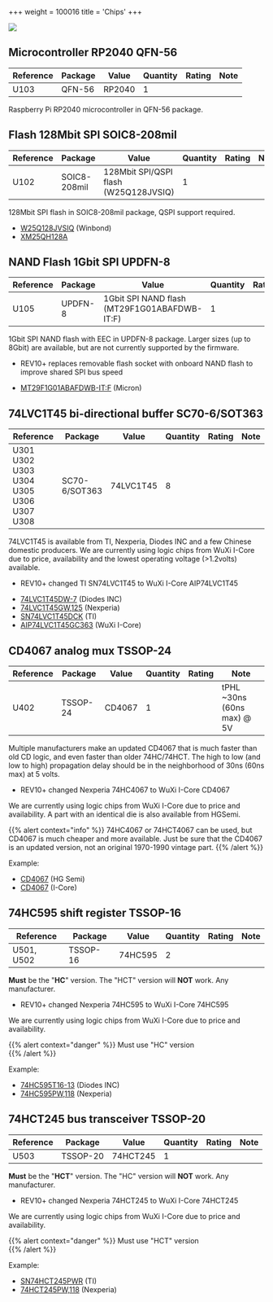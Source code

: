 +++
weight = 100016
title = 'Chips'
+++

![](/images/docs/hw/bp5rev10/components/chips2.jpg)

## Microcontroller RP2040 QFN-56

|**Reference**|**Package**|**Value**|**Quantity**|**Rating**|**Note**|
|-|-|-|-|-|-|
|U103|QFN-56|RP2040 | 1  ||

Raspberry Pi RP2040 microcontroller in QFN-56 package.

## Flash 128Mbit SPI SOIC8-208mil

|**Reference**|**Package**|**Value**|**Quantity**|**Rating**|**Note**|
|-|-|-|-|-|-|
|U102  |SOIC8-208mil|128Mbit SPI/QSPI flash (W25Q128JVSIQ)  |1  ||

128Mbit SPI flash in SOIC8-208mil package, QSPI support required.

*   [W25Q128JVSIQ](https://item.szlcsc.com/98729.html) (Winbond)
*   [XM25QH128A](https://item.szlcsc.com/308377.html)

## NAND Flash 1Gbit SPI UPDFN-8

|**Reference**|**Package**|**Value**|**Quantity**|**Rating**|**Note**|
|-|-|-|-|-|-|
|U105 | UPDFN-8 | 1Gbit SPI NAND flash (MT29F1G01ABAFDWB-IT:F)  |1  ||

1Gbit SPI NAND flash with EEC in UPDFN-8 package. Larger sizes (up to 8Gbit) are available, but are not currently supported by the firmware.

- REV10+ replaces removable flash socket with onboard NAND flash to improve shared SPI bus speed

* [MT29F1G01ABAFDWB-IT:F](https://item.szlcsc.com/3176239.html) (Micron)

## 74LVC1T45 bi-directional buffer SC70-6/SOT363

|**Reference**|**Package**|**Value**|**Quantity**|**Rating**|**Note**|
|-|-|-|-|-|-|
|U301 U302 U303 U304 U305 U306 U307 U308|SC70-6/SOT363|74LVC1T45  |8  ||

74LVC1T45 is available from TI, Nexperia, Diodes INC and a few Chinese domestic producers. We are currently using logic chips from WuXi I-Core due to price, availability and the lowest operating voltage (>1.2volts) available.

- REV10+ changed TI SN74LVC1T45 to WuXi I-Core AIP74LVC1T45

*   [74LVC1T45DW-7](https://item.szlcsc.com/180239.html) (Diodes INC)
*   [74LVC1T45GW,125](https://item.szlcsc.com/485235.html) (Nexperia)
*   [SN74LVC1T45DCK](https://item.szlcsc.com/9911.html) (TI) 
*   [AIP74LVC1T45GC363](https://item.szlcsc.com/5810901.html) (WuXi I-Core) 

## CD4067 analog mux TSSOP-24

|**Reference**|**Package**|**Value**|**Quantity**|**Rating**|**Note**|
|-|-|-|-|-|-|
|U402|TSSOP-24|CD4067 |1  ||tPHL ~30ns (60ns max) @ 5V |

Multiple manufacturers make an updated CD4067 that is much faster than old CD logic, and even faster than older 74HC/74HCT. The high to low (and low to high) propagation delay should be in the neighborhood of 30ns (60ns max) at 5 volts.

- REV10+ changed Nexperia 74HC4067 to WuXi I-Core CD4067

We are currently using logic chips from WuXi I-Core due to price and availability. A part with an identical die is also available from HGSemi.

{{% alert context="info" %}}
74HC4067 or 74HCT4067 can be used, but CD4067 is much cheaper and more available. Just be sure that the CD4067 is an updated version, not an original 1970-1990 vintage part.
{{% /alert %}}

Example:

*   [CD4067](https://item.szlcsc.com/8436782.html) (HG Semi)
*   [CD4067](https://item.szlcsc.com/8414592.html) (I-Core)

## 74HC595 shift register TSSOP-16

|**Reference**|**Package**|**Value**|**Quantity**|**Rating**|**Note**|
|-|-|-|-|-|-|
|U501, U502|TSSOP-16|74HC595  |2  ||

**Must** be the "**HC**" version. The "HCT" version will **NOT** work. Any manufacturer.

- REV10+ changed Nexperia 74HC595 to WuXi I-Core 74HC595

We are currently using logic chips from WuXi I-Core due to price and availability.

{{% alert context="danger" %}}
Must use "HC" version  
{{% /alert %}}

Example:

*   [74HC595T16-13](https://item.szlcsc.com/159448.html) (Diodes INC)
*   [74HC595PW,118](https://item.szlcsc.com/6414.html) (Nexperia)

## 74HCT245 bus transceiver TSSOP-20

|**Reference**|**Package**|**Value**|**Quantity**|**Rating**|**Note**|
|-|-|-|-|-|-|
|U503|TSSOP-20|74HCT245  |1  ||

**Must** be the "**HCT**" version. The "HC" version will **NOT** work. Any manufacturer.

- REV10+ changed Nexperia 74HCT245 to WuXi I-Core 74HCT245

We are currently using logic chips from WuXi I-Core due to price and availability.

{{% alert context="danger" %}}
Must use "HCT" version  
{{% /alert %}}

Example:

*   [SN74HCT245PWR](https://item.szlcsc.com/7251.html) (TI)
*   [74HCT245PW,118](https://item.szlcsc.com/6446.html) (Nexperia)
